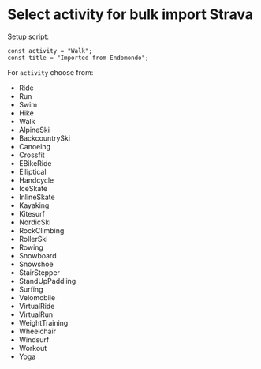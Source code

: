 # Select activity for bulk import Strava
Setup script:
```
const activity = "Walk";
const title = "Imported from Endomondo";
```

For `activity` choose from:
* Ride
* Run
* Swim
* Hike
* Walk
* AlpineSki
* BackcountrySki
* Canoeing
* Crossfit
* EBikeRide
* Elliptical
* Handcycle
* IceSkate
* InlineSkate
* Kayaking
* Kitesurf
* NordicSki
* RockClimbing
* RollerSki
* Rowing
* Snowboard
* Snowshoe
* StairStepper
* StandUpPaddling
* Surfing
* Velomobile
* VirtualRide
* VirtualRun
* WeightTraining
* Wheelchair
* Windsurf
* Workout
* Yoga
